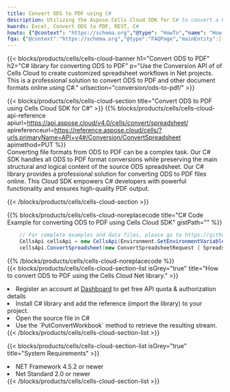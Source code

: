 ```yaml
---
title: Convert ODS to PDF using C# 
description: Utilizing the Aspose.Cells Cloud SDK for C# to convert a ODS format file to a PDF format file. 
kwords: Excel, Convert ODS to PDF, REST, C#
howto: {"@context": "https://schema.org","@type": "HowTo","name": "How to convert ODS to PDF using the Cells Cloud Net library.","description": "How to convert ODS to PDF using the Cells Cloud Net library.","image": {"@type": "ImageObject"},"url": "/net/conversion/ods-to-pdf/","step": [{ "@type": "HowToStep","name": "How to convert ODS to PDF using the Cells Cloud Net library. step 1", "image": {"@type": "ImageObject",},"url": "/net/conversion/ods-to-pdf/","text": "Register an account at <a href='https://dashboard.aspose.cloud/'>Dashboard</a> to get free API quota & authorization details",},{ "@type": "HowToStep","name": "How to convert ODS to PDF using the Cells Cloud Net library. step 1", "image": {"@type": "ImageObject",},"url": "/net/conversion/ods-to-pdf/","text": "Install C# library and add the reference (import the library) to your project.",},{ "@type": "HowToStep","name": "How to convert ODS to PDF using the Cells Cloud Net library. step 1", "image": {"@type": "ImageObject",},"url": "/net/conversion/ods-to-pdf/","text": "Open the source file in C#",},{ "@type": "HowToStep","name": "How to convert ODS to PDF using the Cells Cloud Net library. step 1", "image": {"@type": "ImageObject",},"url": "/net/conversion/ods-to-pdf/","text": "Use the `PutConvertWorkbook` method to retrieve the resulting stream.",}, ],"supply": {"@type": "HowToSupply","name": "document"},"tool": [{"@type": "HowToTool","name": "Visual Studio, Visual Studio Code, Rider "},{"@type": "HowToTool","name": "Aspose Cells"}],"totalTime": "PT6M"}
fqa: {"@context":"https://schema.org","@type":"FAQPage","mainEntity":[{"@type":"Question","name":"Why convert file formats in C# using REST API?","acceptedAnswer":{"@type":"Answer","text":"Documents are encoded in many ways, and some files may be incompatible with the software you use. To open and read such files, just convert them to appropriate file formats.<br/><ol><li>Install .NET SDK and add the reference (import the library) to your project.</li><li>Open the source file in C# using REST API.</li><li>Call the PutConvertWorkbookRequest() method, passing an output filename with required extension.</li><li>Get the result of conversion as a separate file.</li></ol>"}},{"@type":"Question","name":"What file formats can I convert with your C# library?","acceptedAnswer":{"@type":"Answer","text":"We support a variety of file formats for conversion using .NET library, including XLSX, Excel, xls , PDF, CSV, HTML, Markdown, XML, PNG, JPG, TIFF, Json, TXT and many more."}},{"@type":"Question","name":"What is the maximum allowed file size for conversion using this .NET library?","acceptedAnswer":{"@type":"Answer","text":"There are no file size limits for format conversions using .NET library."}}]}
---
```



{{< blocks/products/cells/cells-cloud-banner h1="Convert ODS to PDF" h2="C# library for converting ODS to PDF" p="Use the Conversion API of of Cells Cloud to create customized spreadsheet workflows in Net projects. This is a professional solution to convert ODS to PDF and other document formats online using C#." urlsection="conversion/ods-to-pdf/" >}}

{{< blocks/products/cells/cells-cloud-section  title="Convert ODS to PDF using Cells Cloud SDK for C#" >}}
{{% blocks/products/cells/cells-cloud-api-reference  apiurl=https://api.aspose.cloud/v4.0/cells/convert/spreadsheet/  apireferenceurl=https://reference.aspose.cloud/cells/?urls.primaryName=API+v4#/Conversion/ConvertSpreadsheet  apimethod=PUT %}}
<br/>
Converting file formats from ODS to PDF can be a complex task. Our C# SDK handles all ODS to PDF format conversions while preserving the main structural and logical content of the source ODS spreadsheet. Our C# library provides a professional solution for converting ODS to PDF files online. This Cloud SDK empowers C# developers with powerful functionality and ensures high-quality PDF output.

{{< /blocks/products/cells/cells-cloud-section >}}

{{% blocks/products/cells/cells-cloud-noreplacecode title="C# Code Example for converting ODS to PDF using Cells Cloud SDK" gistPath="" %}}
 
```cs
    // For complete examples and data files, please go to https://github.com/aspose-cells-cloud/aspose-cells-cloud-dotnet/
    CellsApi cellsApi = new CellsApi(Environment.GetEnvironmentVariable("ProductClientId"), Environment.GetEnvironmentVariable("ProductClientSecret"));
    cellsApi.ConvertSpreadsheet(new ConvertSpreadsheetRequest { Spreadsheet = "EmployeeSalesSummary.ods", format = "pdf" }, "EmployeeSalesSummary.pdf");
```
 
{{% /blocks/products/cells/cells-cloud-noreplacecode  %}}
<br/>
{{< blocks/products/cells/cells-cloud-section-list isGrey="true"  title="How to convert ODS to PDF using the Cells Cloud Net library." >}}
<li>Register an account at <a href="https://dashboard.aspose.cloud/">Dashboard</a> to get free API quota & authorization details</li>
<li>Install C# library and add the reference (import the library) to your project.</li>
<li>Open the source file in C#</li>
<li>Use the `PutConvertWorkbook` method to retrieve the resulting stream.</li>
{{< /blocks/products/cells/cells-cloud-section-list >}}

{{< blocks/products/cells/cells-cloud-section-list isGrey="true"  title="System Requirements" >}}
<li>NET Framework 4.5.2 or newer</li>
<li>Net Standard 2.0 or newer</li>
{{< /blocks/products/cells/cells-cloud-section-list >}}
